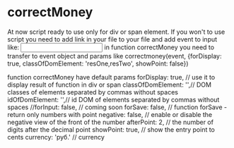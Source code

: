 # correctMoney

 At now script ready to use only for div or span element.
 If you won't to use script you need to add link in your file to your file 
 and add event to input like: <input type="text" class="correctMoney" onkeyup="correctmoney()">
 in function correctMoney you need to transfer to event object and params like 
 correctmoney(event, {forDisplay: true, classOfDomElement: 'resOne,resTwo', showPoint: false})

 function correctMoney have default params 
        forDisplay: true, // use it to display result of function in div or span 
        classOfDomElement: '',// DOM classes of elements separated by commas without spaces
        idOfDomElement: '',// id DOM of elements separated by commas without spaces
        //forInput: false, // coming soon
        forSave: false, // function forSave - return only numbers with point
        negative: false, // enable or disable the negative view of the front of the number
        afterPoint: 2, // the number of digits after the decimal point
        showPoint: true, // show the entry point to cents
        currency: 'руб.' // currency

